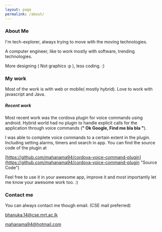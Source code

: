 ```yaml
---
layout: page
permalink: /about/
---
```


### About Me
<p>
  I'm tech-explorer, always trying to move with the moving technologies.

  A computer engineer, like to work mostly with software, trending technologies.

  More designing ( Not graphics :p ), less coding. :)

</p>

### My work

<p>

  Most of the work is with web or mobile( mostly hybrid). Love to work with
  javascript and Java.

</p>

##### Recent work


  Most recent work was the cordova plugin for voice commands using android.
  Hybrid world had no plugin to handle explicit calls for the application through
  voice commands (__" Ok Google, Find me bla bla "__).

  I was able to complete voice commands to a certain extent in the plugin. Including setting alarms, timers and search in app. You can find the
  source code of the plugin at

  [https://github.com/mahanama94/cordova-voice-command-plugin](https://github.com/mahanama94/cordova-voice-command-plugin "Source Code")

  Feel free to use it in your awesome app, improve it and most importantly let me know your awesome work too. :)



### Contact me

<p>

  You can always contact me though email. (CSE mail preferred)

</p>

[bhanuka.14@cse.mrt.ac.lk](mailto:bhanuka.14@cse.mrt.ac.lk)

[mahanama94@hotmail.com](mailto:mahanama94@hotmail.com)
